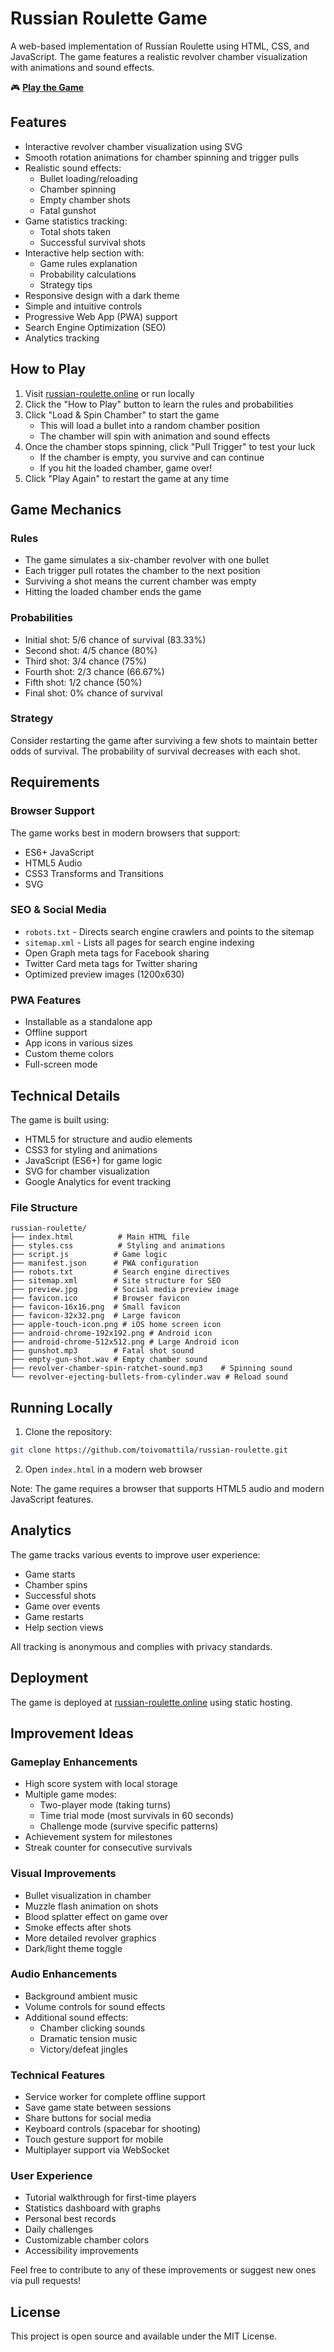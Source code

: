 # Russian Roulette Game

A web-based implementation of Russian Roulette using HTML, CSS, and JavaScript. The game features a realistic revolver chamber visualization with animations and sound effects.

🎮 **[Play the Game](https://russian-roulette.online)**

## Features

- Interactive revolver chamber visualization using SVG
- Smooth rotation animations for chamber spinning and trigger pulls
- Realistic sound effects:
  - Bullet loading/reloading
  - Chamber spinning
  - Empty chamber shots
  - Fatal gunshot
- Game statistics tracking:
  - Total shots taken
  - Successful survival shots
- Interactive help section with:
  - Game rules explanation
  - Probability calculations
  - Strategy tips
- Responsive design with a dark theme
- Simple and intuitive controls
- Progressive Web App (PWA) support
- Search Engine Optimization (SEO)
- Analytics tracking

## How to Play

1. Visit [russian-roulette.online](https://russian-roulette.online) or run locally
2. Click the "How to Play" button to learn the rules and probabilities
3. Click "Load & Spin Chamber" to start the game
   - This will load a bullet into a random chamber position
   - The chamber will spin with animation and sound effects
4. Once the chamber stops spinning, click "Pull Trigger" to test your luck
   - If the chamber is empty, you survive and can continue
   - If you hit the loaded chamber, game over!
5. Click "Play Again" to restart the game at any time

## Game Mechanics

### Rules
- The game simulates a six-chamber revolver with one bullet
- Each trigger pull rotates the chamber to the next position
- Surviving a shot means the current chamber was empty
- Hitting the loaded chamber ends the game

### Probabilities
- Initial shot: 5/6 chance of survival (83.33%)
- Second shot: 4/5 chance (80%)
- Third shot: 3/4 chance (75%)
- Fourth shot: 2/3 chance (66.67%)
- Fifth shot: 1/2 chance (50%)
- Final shot: 0% chance of survival

### Strategy
Consider restarting the game after surviving a few shots to maintain better odds of survival. The probability of survival decreases with each shot.

## Requirements

### Browser Support
The game works best in modern browsers that support:
- ES6+ JavaScript
- HTML5 Audio
- CSS3 Transforms and Transitions
- SVG

### SEO & Social Media
- `robots.txt` - Directs search engine crawlers and points to the sitemap
- `sitemap.xml` - Lists all pages for search engine indexing
- Open Graph meta tags for Facebook sharing
- Twitter Card meta tags for Twitter sharing
- Optimized preview images (1200x630)

### PWA Features
- Installable as a standalone app
- Offline support
- App icons in various sizes
- Custom theme colors
- Full-screen mode

## Technical Details

The game is built using:
- HTML5 for structure and audio elements
- CSS3 for styling and animations
- JavaScript (ES6+) for game logic
- SVG for chamber visualization
- Google Analytics for event tracking

### File Structure
```
russian-roulette/
├── index.html          # Main HTML file
├── styles.css          # Styling and animations
├── script.js          # Game logic
├── manifest.json      # PWA configuration
├── robots.txt         # Search engine directives
├── sitemap.xml        # Site structure for SEO
├── preview.jpg        # Social media preview image
├── favicon.ico        # Browser favicon
├── favicon-16x16.png  # Small favicon
├── favicon-32x32.png  # Large favicon
├── apple-touch-icon.png # iOS home screen icon
├── android-chrome-192x192.png # Android icon
├── android-chrome-512x512.png # Large Android icon
├── gunshot.mp3        # Fatal shot sound
├── empty-gun-shot.wav # Empty chamber sound
├── revolver-chamber-spin-ratchet-sound.mp3    # Spinning sound
└── revolver-ejecting-bullets-from-cylinder.wav # Reload sound
```

## Running Locally

1. Clone the repository:
```bash
git clone https://github.com/toivomattila/russian-roulette.git
```

2. Open `index.html` in a modern web browser

Note: The game requires a browser that supports HTML5 audio and modern JavaScript features.

## Analytics

The game tracks various events to improve user experience:
- Game starts
- Chamber spins
- Successful shots
- Game over events
- Game restarts
- Help section views

All tracking is anonymous and complies with privacy standards.

## Deployment

The game is deployed at [russian-roulette.online](https://russian-roulette.online) using static hosting.

## Improvement Ideas

### Gameplay Enhancements
- High score system with local storage
- Multiple game modes:
  - Two-player mode (taking turns)
  - Time trial mode (most survivals in 60 seconds)
  - Challenge mode (survive specific patterns)
- Achievement system for milestones
- Streak counter for consecutive survivals

### Visual Improvements
- Bullet visualization in chamber
- Muzzle flash animation on shots
- Blood splatter effect on game over
- Smoke effects after shots
- More detailed revolver graphics
- Dark/light theme toggle

### Audio Enhancements
- Background ambient music
- Volume controls for sound effects
- Additional sound effects:
  - Chamber clicking sounds
  - Dramatic tension music
  - Victory/defeat jingles

### Technical Features
- Service worker for complete offline support
- Save game state between sessions
- Share buttons for social media
- Keyboard controls (spacebar for shooting)
- Touch gesture support for mobile
- Multiplayer support via WebSocket

### User Experience
- Tutorial walkthrough for first-time players
- Statistics dashboard with graphs
- Personal best records
- Daily challenges
- Customizable chamber colors
- Accessibility improvements

Feel free to contribute to any of these improvements or suggest new ones via pull requests!

## License

This project is open source and available under the MIT License. 